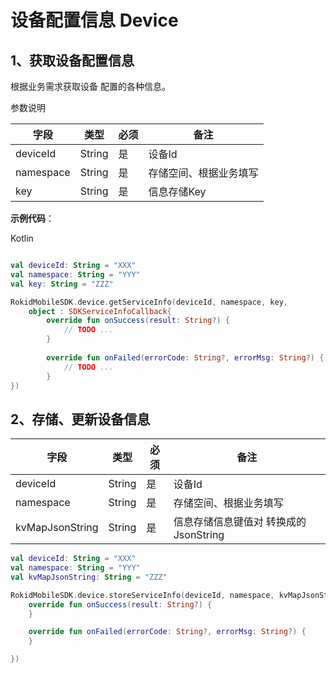 # 设备配置信息 Device

## 1、获取设备配置信息

根据业务需求获取设备 配置的各种信息。

参数说明

| 字段 | 类型 | 必须 | 备注 |
| --- | --- | --- | --- |
| deviceId | String | 是 | 设备Id |
| namespace | String | 是 | 存储空间、根据业务填写 |
| key | String | 是 | 信息存储Key |

**示例代码**：

Kotlin

```kotlin

val deviceId: String = "XXX"
val namespace: String = "YYY"
val key: String = "ZZZ"

RokidMobileSDK.device.getServiceInfo(deviceId, namespace, key,
    object : SDKServiceInfoCallback{
        override fun onSuccess(result: String?) {
            // TODO ...
        }
        
        override fun onFailed(errorCode: String?, errorMsg: String?) {
            // TODO ...
        }
})
```

## 2、存储、更新设备信息

| 字段 | 类型 | 必须 | 备注 |
| --- | --- | --- | --- |
| deviceId | String | 是 | 设备Id |
| namespace | String | 是 | 存储空间、根据业务填写 |
| kvMapJsonString | String | 是 | 信息存储信息键值对 转换成的 JsonString  |

```kotlin
val deviceId: String = "XXX"
val namespace: String = "YYY"
val kvMapJsonString: String = "ZZZ"

RokidMobileSDK.device.storeServiceInfo(deviceId, namespace, kvMapJsonString, object : SDKServiceInfoCallback {
    override fun onSuccess(result: String?) {
    }

    override fun onFailed(errorCode: String?, errorMsg: String?) {
    }

})
```

